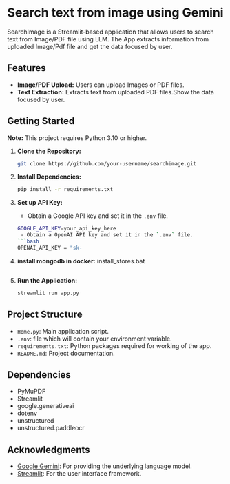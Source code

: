# Search text from image using Gemini

   SearchImage is a Streamlit-based application that allows users to search text from Image/PDF file using LLM.
   The App extracts information from uploaded Image/Pdf file and get the data focused by user.


## Features

- **Image/PDF Upload:** Users can upload Images or PDF files.
- **Text Extraction:** Extracts text from uploaded PDF files.Show the data focused by user.


## Getting Started

   **Note:** This project requires Python 3.10 or higher.

1. **Clone the Repository:**
   ```bash
   git clone https://github.com/your-username/searchimage.git
   ```

2. **Install Dependencies:**
   ```bash
   pip install -r requirements.txt
   ```

3. **Set up API Key:**
   - Obtain a Google API key and set it in the `.env` file.
   ```bash
   GOOGLE_API_KEY=your_api_key_here
    - Obtain a OpenAI API key and set it in the `.env` file.
   ```bash  
   OPENAI_API_KEY = "sk-
   ```

4. **install mongodb in docker:**
   install_stores.bat
   ```

5. **Run the Application:**
   ```bash
   streamlit run app.py
   ```

## Project Structure

- `Home.py`: Main application script.
- `.env`: file which will contain your environment variable.
- `requirements.txt`: Python packages required for working of the app.
- `README.md`: Project documentation.

## Dependencies

- PyMuPDF
- Streamlit
- google.generativeai
- dotenv
- unstructured
- unstructured.paddleocr


## Acknowledgments

- [Google Gemini](https://ai.google.com/): For providing the underlying language model.
- [Streamlit](https://streamlit.io/): For the user interface framework.
